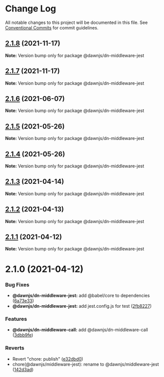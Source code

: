 # Change Log

All notable changes to this project will be documented in this file.
See [Conventional Commits](https://conventionalcommits.org) for commit guidelines.

## [2.1.8](https://github.com/alibaba/dawn/compare/@dawnjs/dn-middleware-jest@2.1.7...@dawnjs/dn-middleware-jest@2.1.8) (2021-11-17)

**Note:** Version bump only for package @dawnjs/dn-middleware-jest

## [2.1.7](https://github.com/alibaba/dawn/compare/@dawnjs/dn-middleware-jest@2.1.6...@dawnjs/dn-middleware-jest@2.1.7) (2021-11-17)

**Note:** Version bump only for package @dawnjs/dn-middleware-jest

## [2.1.6](https://github.com/alibaba/dawn/compare/@dawnjs/dn-middleware-jest@2.1.5...@dawnjs/dn-middleware-jest@2.1.6) (2021-06-07)

**Note:** Version bump only for package @dawnjs/dn-middleware-jest

## [2.1.5](https://github.com/alibaba/dawn/compare/@dawnjs/dn-middleware-jest@2.1.4...@dawnjs/dn-middleware-jest@2.1.5) (2021-05-26)

**Note:** Version bump only for package @dawnjs/dn-middleware-jest

## [2.1.4](https://github.com/alibaba/dawn/compare/@dawnjs/dn-middleware-jest@2.1.3...@dawnjs/dn-middleware-jest@2.1.4) (2021-05-26)

**Note:** Version bump only for package @dawnjs/dn-middleware-jest

## [2.1.3](https://github.com/alibaba/dawn/compare/@dawnjs/dn-middleware-jest@2.1.2...@dawnjs/dn-middleware-jest@2.1.3) (2021-04-14)

**Note:** Version bump only for package @dawnjs/dn-middleware-jest

## [2.1.2](https://github.com/alibaba/dawn/compare/@dawnjs/dn-middleware-jest@2.1.1...@dawnjs/dn-middleware-jest@2.1.2) (2021-04-13)

**Note:** Version bump only for package @dawnjs/dn-middleware-jest

## [2.1.1](https://github.com/alibaba/dawn/compare/@dawnjs/dn-middleware-jest@2.1.0...@dawnjs/dn-middleware-jest@2.1.1) (2021-04-12)

**Note:** Version bump only for package @dawnjs/dn-middleware-jest

# 2.1.0 (2021-04-12)

### Bug Fixes

- **@dawnjs/dn-middleware-jest:** add @babel/core to dependencies ([6a73e33](https://github.com/alibaba/dawn/commit/6a73e33d67c31f297721756723e979c73ca5dbc7))
- **@dawnjs/dn-middleware-jest:** add jest.config.js for test ([2fb8227](https://github.com/alibaba/dawn/commit/2fb8227e1b47ec284c20f7438adfa7f10b4c7f3a))

### Features

- **@dawnjs/dn-middleware-call:** add @dawnjs/dn-middleware-call ([3dbb9fe](https://github.com/alibaba/dawn/commit/3dbb9fe8fbadb0e9b318c24e3c59510eeef3ca25))

### Reverts

- Revert "chore: publish" ([e32dbd0](https://github.com/alibaba/dawn/commit/e32dbd0d9aa3f3b76e6e707504840c1b7e8c0705))
- chore(@dawnjs/middleware-jest): rename to @dawnjs/middleware-jest ([142d3ad](https://github.com/alibaba/dawn/commit/142d3ad9107249981f02f4a8934682d90aacaaa1))
